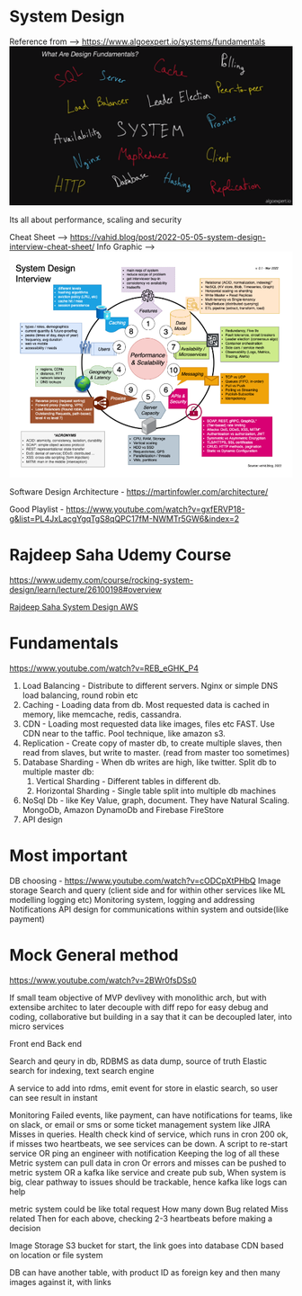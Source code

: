 # System Design

Reference from --> https://www.algoexpert.io/systems/fundamentals
![Overall picture](snapshot.png)

Its all about performance, scaling and security

Cheat Sheet --> https://vahid.blog/post/2022-05-05-system-design-interview-cheat-sheet/
Info Graphic --> ![Open](big-picture.png)

Software Design Architecture - https://martinfowler.com/architecture/

Good Playlist - https://www.youtube.com/watch?v=gxfERVP18-g&list=PL4JxLacgYgqTgS8qQPC17fM-NWMTr5GW6&index=2

# Rajdeep Saha Udemy Course
https://www.udemy.com/course/rocking-system-design/learn/lecture/26100198#overview

[Rajdeep Saha System Design AWS](Rajdeep-Saha-System-Design-AWS.md)

# Fundamentals
https://www.youtube.com/watch?v=REB_eGHK_P4

1. Load Balancing - Distribute to different servers. Nginx or simple DNS load balancing, round robin etc
2. Caching - Loading data from db. Most requested data is cached in memory, like memcache, redis, cassandra.
3. CDN - Loading most requested data like images, files etc FAST. Use CDN near to the taffic. Pool technique, like amazon s3.
4. Replication - Create copy of master db, to create multiple slaves, then read from slaves, but write to master. (read from master too sometimes)
5. Database Sharding - When db writes are high, like twitter. Split db to multiple master db:
    1. Vertical Sharding - Different tables in different db.
    2. Horizontal Sharding - Single table split into multiple db machines
6. NoSql Db - like Key Value, graph, document. They have Natural Scaling. MongoDb, Amazon DynamoDb and Firebase FireStore
7. API design

# Most important
DB choosing - https://www.youtube.com/watch?v=cODCpXtPHbQ
Image storage
Search and query (client side and for within other services like ML modelling logging etc)
Monitoring system, logging and addressing
Notifications
API design for communications within system and outside(like payment)


# Mock General method
https://www.youtube.com/watch?v=2BWr0fsDSs0

If small team 
objective of MVP devlivey
with monolithic arch, but with extensibe architec to later decouple
with diff repo for easy debug and coding, collaborative
but building in a say that it can be decoupled later, into micro services

Front end
Back end

Search and qeury in db, 
RDBMS as data dump, source of truth
Elastic search for indexing, text search engine

A service to add into rdms, emit event for store in elastic search, so user can see result in instant

Monitoring
Failed events, like payment, can have notifications for teams, like on slack, or email or sms or some ticket management system like JIRA
Misses in queries. Health check kind of service, which runs in cron 200 ok, 
if misses two heartbeats, we see services can be down. A script to re-start service OR ping an engineer with notification
Keeping the log of all these
Metric system can pull data in cron
Or errors and misses can be pushed to metric system
OR a kafka like service and create pub sub, 
When system is big, clear pathway to issues should be trackable, hence kafka like logs can help

metric system could be like
total request
How many down
Bug related
Miss related
Then for each above, checking 2-3 heartbeats before making a decision

Image Storage
S3 bucket for start, the link goes into database
CDN based on location
or file system

DB can have another table, with product ID as foreign key and then many images against it, with links




















